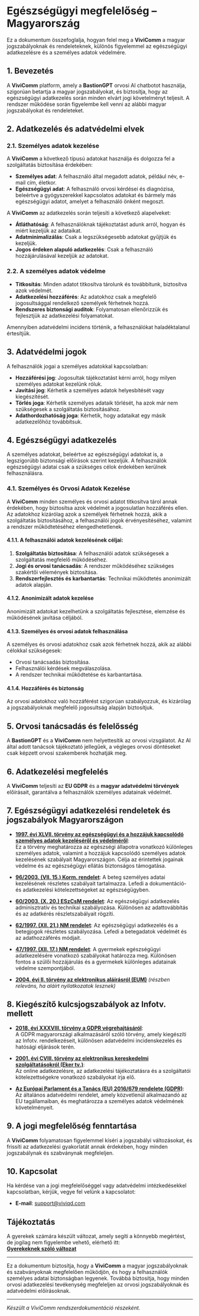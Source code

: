 # Egészségügyi megfelelőség – Magyarország

Ez a dokumentum összefoglalja, hogyan felel meg a **ViviComm** a magyar jogszabályoknak és rendeleteknek, különös figyelemmel az egészségügyi adatkezelésre és a személyes adatok védelmére.

## 1. Bevezetés

A **ViviComm** platform, amely a **BastionGPT** orvosi AI chatbotot használja, szigorúan betartja a magyar jogszabályokat, és biztosítja, hogy az egészségügyi adatkezelés során minden elvárt jogi követelményt teljesít. A rendszer működése során figyelembe kell venni az alábbi magyar jogszabályokat és rendeleteket.

## 2. Adatkezelés és adatvédelmi elvek

### 2.1. Személyes adatok kezelése

A **ViviComm** a következő típusú adatokat használja és dolgozza fel a szolgáltatás biztosítása érdekében:

- **Személyes adat**: A felhasználó által megadott adatok, például név, e-mail cím, életkor.
- **Egészségügyi adat**: A felhasználó orvosi kérdései és diagnózisa, beleértve a gyógyszerekkel kapcsolatos adatokat és bármely más egészségügyi adatot, amelyet a felhasználó önként megoszt.

A **ViviComm** az adatkezelés során teljesíti a következő alapelveket:

- **Átláthatóság**: A felhasználóknak tájékoztatást adunk arról, hogyan és miért kezeljük az adataikat.
- **Adatminimalizálás**: Csak a legszükségesebb adatokat gyűjtjük és kezeljük.
- **Jogos érdeken alapuló adatkezelés**: Csak a felhasználó hozzájárulásával kezeljük az adatokat.

### 2.2. A személyes adatok védelme

- **Titkosítás**: Minden adatot titkosítva tárolunk és továbbítunk, biztosítva azok védelmét.
- **Adatkezelési hozzáférés**: Az adatokhoz csak a megfelelő jogosultsággal rendelkező személyek férhetnek hozzá.
- **Rendszeres biztonsági auditok**: Folyamatosan ellenőrizzük és fejlesztjük az adatkezelési folyamatokat.

Amennyiben adatvédelmi incidens történik, a felhasználókat haladéktalanul értesítjük.

## 3. Adatvédelmi jogok

A felhasználók jogai a személyes adatokkal kapcsolatban:

- **Hozzáférési jog**: Jogosultak tájékoztatást kérni arról, hogy milyen személyes adatokat kezelünk róluk.
- **Javítási jog**: Kérhetik a személyes adatok helyesbítését vagy kiegészítését.
- **Törlés joga**: Kérhetik személyes adataik törlését, ha azok már nem szükségesek a szolgáltatás biztosításához.
- **Adathordozhatóság joga**: Kérhetik, hogy adataikat egy másik adatkezelőhöz továbbítsuk.

## 4. Egészségügyi adatkezelés

A személyes adatokat, beleértve az egészségügyi adatokat is, a legszigorúbb biztonsági előírások szerint kezeljük. A felhasználók egészségügyi adatai csak a szükséges célok érdekében kerülnek felhasználásra.

### 4.1. Személyes és Orvosi Adatok Kezelése

A **ViviComm** minden személyes és orvosi adatot titkosítva tárol annak érdekében, hogy biztosítsa azok védelmét a jogosulatlan hozzáférés ellen. Az adatokhoz kizárólag azok a személyek férhetnek hozzá, akik a szolgáltatás biztosításához, a felhasználói jogok érvényesítéséhez, valamint a rendszer működtetéséhez elengedhetetlenek.

#### 4.1.1. A felhasználói adatok kezelésének céljai:

1. **Szolgáltatás biztosítása**: A felhasználói adatok szükségesek a szolgáltatás megfelelő működéséhez.
2. **Jogi és orvosi tanácsadás**: A rendszer működéséhez szükséges szakértői vélemények biztosítása.
3. **Rendszerfejlesztés és karbantartás**: Technikai működtetés anonimizált adatok alapján.

#### 4.1.2. Anonimizált adatok kezelése

Anonimizált adatokat kezelhetünk a szolgáltatás fejlesztése, elemzése és működésének javítása céljából.

#### 4.1.3. Személyes és orvosi adatok felhasználása

A személyes és orvosi adatokhoz csak azok férhetnek hozzá, akik az alábbi célokkal szükségesek:

- Orvosi tanácsadás biztosítása.
- Felhasználói kérdések megválaszolása.
- A rendszer technikai működtetése és karbantartása.

#### 4.1.4. Hozzáférés és biztonság

Az orvosi adatokhoz való hozzáférést szigorúan szabályozzuk, és kizárólag a jogszabályoknak megfelelő jogosultság alapján biztosítjuk.

## 5. Orvosi tanácsadás és felelősség

A **BastionGPT** és a **ViviComm** nem helyettesítik az orvosi vizsgálatot. Az AI által adott tanácsok tájékoztató jellegűek, a végleges orvosi döntéseket csak képzett orvosi szakemberek hozhatják meg.

## 6. Adatkezelési megfelelés

A **ViviComm** teljesíti az **EU GDPR** és a **magyar adatvédelmi törvények** előírásait, garantálva a felhasználók személyes adatainak védelmét.

## 7. Egészségügyi adatkezelési rendeletek és jogszabályok Magyarországon

- [**1997. évi XLVII. törvény az egészségügyi és a hozzájuk kapcsolódó személyes adatok kezeléséről és védelméről**](https://net.jogtar.hu/jogszabaly?docid=99700047.TV):  
Ez a törvény meghatározza az egészségi állapotra vonatkozó különleges személyes adatok, valamint a hozzájuk kapcsolódó személyes adatok kezelésének szabályait Magyarországon. Célja az érintettek jogainak védelme és az egészségügyi ellátás biztonságos támogatása.

- [**96/2003. (VII. 15.) Korm. rendelet**](https://njt.hu/jogszabaly/2003-96-20-22): A beteg személyes adatai kezelésének részletes szabályait tartalmazza. Lefedi a dokumentáció- és adatkezelési kötelezettségeket az egészségügyben.

- [**60/2003. (X. 20.) ESzCsM rendelet**](https://njt.hu/jogszabaly/2003-60-20-0M): Az egészségügyi adatkezelés adminisztratív és technikai szabályozása. Különösen az adattovábbítás és az adatkérés részletszabályait rögzíti.

- [**62/1997. (XII. 21.) NM rendelet**](https://net.jogtar.hu/jogszabaly?docid=99700062.NM): Az egészségügyi adatkezelés és a betegjogok részletes szabályozása. Lefedi a betegadatok védelmét és az adathozzáférés módjait.

- [**47/1997. (XII. 17.) NM rendelet**](https://net.jogtar.hu/jogszabaly?docid=99700047.TV): A gyermekek egészségügyi adatkezelésére vonatkozó szabályokat határozza meg. Különösen fontos a szülői hozzájárulás és a gyermekek különleges adatainak védelme szempontjából.

- [**2004. évi II. törvény az elektronikus aláírásról (EUM)**](https://net.jogtar.hu/jogszabaly?docid=A0400002.EUM) *(részben releváns, ha aláírt nyilatkozatok lesznek)*

## 8. Kiegészítő kulcsjogszabályok az Infotv. mellett

- [**2018. évi XXXVIII. törvény a GDPR végrehajtásáról**](https://njt.hu/jogszabaly/2018-38-00-00):  
A GDPR magyarországi alkalmazásáról szóló törvény, amely kiegészíti az Infotv. rendelkezéseit, különösen adatvédelmi incidenskezelés és hatósági eljárások terén.

- [**2001. évi CVIII. törvény az elektronikus kereskedelmi szolgáltatásokról (Eker tv.)**](https://net.jogtar.hu/jogszabaly?docid=A0100108.TV):  
Az online adatkezelésre, az adatkezelési tájékoztatásra és a szolgáltatói kötelezettségekre vonatkozó szabályokat írja elő.

- [**Az Európai Parlament és a Tanács (EU) 2016/679 rendelete (GDPR)**](https://eur-lex.europa.eu/legal-content/HU/TXT/?uri=CELEX:32016R0679):  
Az általános adatvédelmi rendelet, amely közvetlenül alkalmazandó az EU tagállamaiban, és meghatározza a személyes adatok védelmének követelményeit.


## 9. A jogi megfelelőség fenntartása

A **ViviComm** folyamatosan figyelemmel kíséri a jogszabályi változásokat, és frissíti az adatkezelési gyakorlatát annak érdekében, hogy minden jogszabálynak és szabványnak megfeleljen.

## 10. Kapcsolat

Ha kérdése van a jogi megfelelőséggel vagy adatvédelmi intézkedésekkel kapcsolatban, kérjük, vegye fel velünk a kapcsolatot:

- **E-mail**: [support@viviqd.com](mailto:support@viviqd.com)

## Tájékoztatás

A gyerekek számára készült változat, amely segíti a könnyebb megértést, de jogilag nem figyelembe vehető, elérhető itt:  
[**Gyerekeknek szóló változat**](../easy/easy-healthcare-compliance-hungary.md)

---

Ez a dokumentum biztosítja, hogy a **ViviComm** a magyar jogszabályoknak és szabványoknak megfelelően működjön, és hogy a felhasználók személyes adatai biztonságban legyenek. Továbbá biztosítja, hogy minden orvosi adatkezelési tevékenység megfeleljen az orvosi jogszabályoknak és adatvédelmi előírásoknak.

---

*Készült a ViviComm rendszerdokumentáció részeként.*